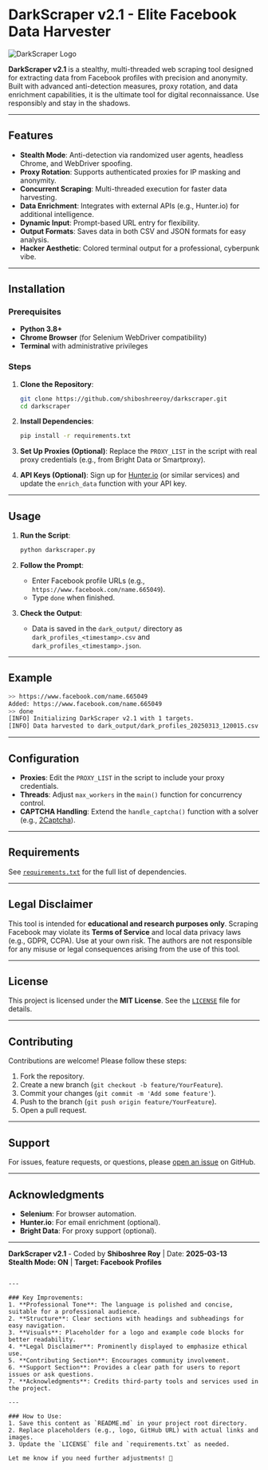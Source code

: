 # DarkScraper v2.1 - Elite Facebook Data Harvester

![DarkScraper Logo](https://via.placeholder.com/150) <!-- Replace with your logo -->

**DarkScraper v2.1** is a stealthy, multi-threaded web scraping tool designed for extracting data from Facebook profiles with precision and anonymity. Built with advanced anti-detection measures, proxy rotation, and data enrichment capabilities, it is the ultimate tool for digital reconnaissance. Use responsibly and stay in the shadows.

---

## Features

- **Stealth Mode**: Anti-detection via randomized user agents, headless Chrome, and WebDriver spoofing.
- **Proxy Rotation**: Supports authenticated proxies for IP masking and anonymity.
- **Concurrent Scraping**: Multi-threaded execution for faster data harvesting.
- **Data Enrichment**: Integrates with external APIs (e.g., Hunter.io) for additional intelligence.
- **Dynamic Input**: Prompt-based URL entry for flexibility.
- **Output Formats**: Saves data in both CSV and JSON formats for easy analysis.
- **Hacker Aesthetic**: Colored terminal output for a professional, cyberpunk vibe.

---

## Installation

### Prerequisites

- **Python 3.8+**
- **Chrome Browser** (for Selenium WebDriver compatibility)
- **Terminal** with administrative privileges

### Steps

1. **Clone the Repository**:
   ```bash
   git clone https://github.com/shiboshreeroy/darkscraper.git
   cd darkscraper
   ```

2. **Install Dependencies**:
   ```bash
   pip install -r requirements.txt
   ```

3. **Set Up Proxies (Optional)**:
   Replace the `PROXY_LIST` in the script with real proxy credentials (e.g., from Bright Data or Smartproxy).

4. **API Keys (Optional)**:
   Sign up for [Hunter.io](https://hunter.io/) (or similar services) and update the `enrich_data` function with your API key.

---

## Usage

1. **Run the Script**:
   ```bash
   python darkscraper.py
   ```

2. **Follow the Prompt**:
   - Enter Facebook profile URLs (e.g., `https://www.facebook.com/name.665049`).
   - Type `done` when finished.

3. **Check the Output**:
   - Data is saved in the `dark_output/` directory as `dark_profiles_<timestamp>.csv` and `dark_profiles_<timestamp>.json`.

---

## Example

```bash
>> https://www.facebook.com/name.665049
Added: https://www.facebook.com/name.665049
>> done
[INFO] Initializing DarkScraper v2.1 with 1 targets.
[INFO] Data harvested to dark_output/dark_profiles_20250313_120015.csv
```

---

## Configuration

- **Proxies**: Edit the `PROXY_LIST` in the script to include your proxy credentials.
- **Threads**: Adjust `max_workers` in the `main()` function for concurrency control.
- **CAPTCHA Handling**: Extend the `handle_captcha()` function with a solver (e.g., [2Captcha](https://2captcha.com/)).

---

## Requirements

See [`requirements.txt`](requirements.txt) for the full list of dependencies.

---

## Legal Disclaimer

This tool is intended for **educational and research purposes only**. Scraping Facebook may violate its **Terms of Service** and local data privacy laws (e.g., GDPR, CCPA). Use at your own risk. The authors are not responsible for any misuse or legal consequences arising from the use of this tool.

---

## License

This project is licensed under the **MIT License**. See the [`LICENSE`](LICENSE) file for details.

---

## Contributing

Contributions are welcome! Please follow these steps:

1. Fork the repository.
2. Create a new branch (`git checkout -b feature/YourFeature`).
3. Commit your changes (`git commit -m 'Add some feature'`).
4. Push to the branch (`git push origin feature/YourFeature`).
5. Open a pull request.

---

## Support

For issues, feature requests, or questions, please [open an issue](https://github.com/shiboshreeroy/darkscraper/issues) on GitHub.

---

## Acknowledgments

- **Selenium**: For browser automation.
- **Hunter.io**: For email enrichment (optional).
- **Bright Data**: For proxy support (optional).

---

**DarkScraper v2.1** - Coded by **Shiboshree Roy** | Date: **2025-03-13**  
**Stealth Mode: ON** | **Target: Facebook Profiles**
```

---

### Key Improvements:
1. **Professional Tone**: The language is polished and concise, suitable for a professional audience.
2. **Structure**: Clear sections with headings and subheadings for easy navigation.
3. **Visuals**: Placeholder for a logo and example code blocks for better readability.
4. **Legal Disclaimer**: Prominently displayed to emphasize ethical use.
5. **Contributing Section**: Encourages community involvement.
6. **Support Section**: Provides a clear path for users to report issues or ask questions.
7. **Acknowledgments**: Credits third-party tools and services used in the project.

---

### How to Use:
1. Save this content as `README.md` in your project root directory.
2. Replace placeholders (e.g., logo, GitHub URL) with actual links and images.
3. Update the `LICENSE` file and `requirements.txt` as needed.

Let me know if you need further adjustments! 🚀